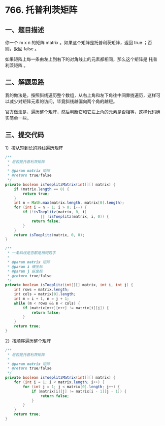 # 766. 托普利茨矩阵

## 一、题目描述

你一个 m x n 的矩阵 matrix 。如果这个矩阵是托普利茨矩阵，返回 true ；否则，返回 false 。

如果矩阵上每一条由左上到右下的对角线上的元素都相同，那么这个矩阵是 托普利茨矩阵 。

## 二、解题思路

我的做法是，按照斜线遍历整个数组，从右上角和左下角往中间靠拢遍历，这样可以减少对矩阵元素的访问，毕竟斜线越偏向两个角的越短。

官方做法是，遍历整个矩阵，然后判断它和它左上角的元素是否相等，这样代码确实简单一些。

## 三、提交代码

1）按从短到长的斜线遍历矩阵

```java
/**
 * 是否是托普利茨矩阵
 *
 * @param matrix 矩阵
 * @return true/false
 */
private boolean isToeplitzMatrix(int[][] matrix) {
    if (matrix.length == 0) {
        return true;
    }
    int n = Math.max(matrix.length, matrix[0].length);
    for (int i = n - 1; i > 0; i--) {
        if (!isToeplitz(matrix, 0, i)
                || !isToeplitz(matrix, i, 0)) {
            return false;
        }
    }
    return isToeplitz(matrix, 0, 0);
}

/**
 * 一条斜线是否都是相同数字
 *
 * @param matrix 矩阵
 * @param i 横坐标
 * @param j 纵坐标
 * @return true/false
 */
private boolean isToeplitz(int[][] matrix, int i, int j) {
    int rows = matrix.length;
    int cols = matrix[0].length;
    int m = i + 1, n = j + 1;
    while (m < rows && n < cols) {
        if (matrix[m++][n++] != matrix[i][j]) {
            return false;
        }
    }
    return true;
}
```

2）按顺序遍历整个矩阵

```java
/**
 * 是否是托普利茨矩阵
 *
 * @param matrix 矩阵
 * @return true/false
 */
private boolean isToeplitzMatrix(int[][] matrix) {
    for (int i = 1; i < matrix.length; i++) {
        for (int j = 1; j < matrix[0].length; j++) {
            if (matrix[i][j] != matrix[i - 1][j - 1]) {
                return false;
            }
        }
    }
    return true;
}
```